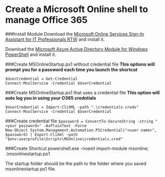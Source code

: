 Create a Microsoft Online shell to manage Office 365
====

###Install Module
Download the [Microsoft Online Services Sign-In Assistant for IT Professionals RTW](https://www.microsoft.com/en-us/download/details.aspx?id=41950) and install it.

Download the [Microsoft Azure Active Directory Module for Windows PowerShell](http://connect.microsoft.com/site1164/Downloads/DownloadDetails.aspx?DownloadID=59185) and install it.


###Create MSOnlineStartup.ps1 without credential file
**This options will prompt you for a password each time you launch the shortcut**

``$UserCredential = Get-Credential``  
``Connect-MsolService -Credential $UserCredential``

###Create MSOnlineStartup.ps1 that uses a credential file
**This option will auto log you in using your O365 credntials**  

``$UserCredential = Import-CliXML -path ".\credentials.creds"``  
``Connect-MsolService -Credential $UserCredential``

###Create credential file
``$password = ConvertTo-SecureString -string "<your password>" -AsPlainText -Force``  
``New-Object System.Management.Automation.PSCredential("<user name>", $password) | Export-CliXml -path "$env:userprofile\Scripts\MSOnline\credentials.cred"``

###Create Shortcut
powershell.exe -noexit import-module msonline; .\msonlinestartup.ps1

The startup folder should be the path to the folder where you saved msonlinestartup.ps1 file.
